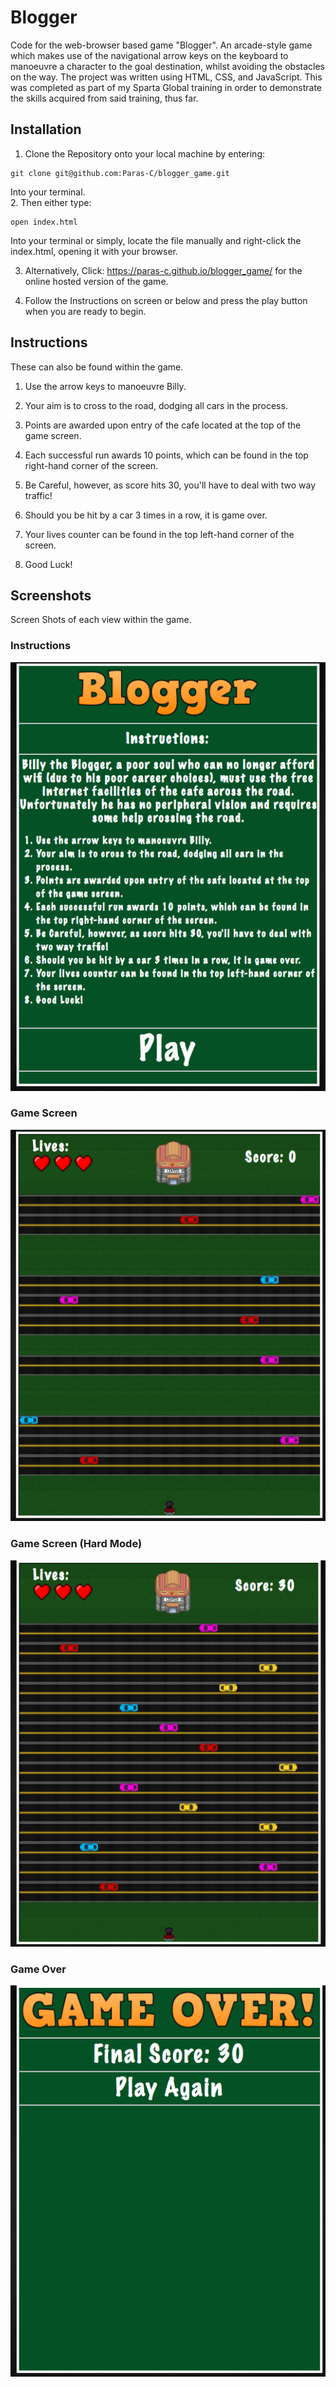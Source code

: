 # Blogger

Code for the web-browser based game "Blogger". An arcade-style game which makes use of the navigational arrow keys on the keyboard to manoeuvre a character to the goal destination, whilst avoiding the obstacles on the way. The project was 
written using HTML, CSS, and JavaScript. This was completed as part of my Sparta Global training in order to demonstrate the skills acquired from said training, thus far.


## Installation
1. Clone the Repository onto your local machine by entering:  
```
git clone git@github.com:Paras-C/blogger_game.git
```  
Into your terminal.  
2. Then either type:  
```
open index.html
```  
Into your terminal
or simply, locate the file manually and right-click the index.html, opening it with your browser.  

3. Alternatively, Click: <https://paras-c.github.io/blogger_game/> for the online hosted version of the game.  

4. Follow the Instructions on screen or below and press the play button when you are ready to begin.

## Instructions
These can also be found within the game.  

1. Use the arrow keys to manoeuvre Billy.

2. Your aim is to cross to the road, dodging all cars in the process.

3. Points are awarded upon entry of the cafe located at the top of the game screen.

4. Each successful run awards 10 points, which can be found in the top right-hand corner of the screen.

5. Be Careful, however, as score hits 30, you'll have to deal with two way traffic!

6. Should you be hit by a car 3 times in a row, it is game over.

7. Your lives counter can be found in the top left-hand corner of the screen.

8. Good Luck!


## Screenshots
Screen Shots of each view within the game.

### Instructions
![Instructions Page](https://raw.githubusercontent.com/Paras-C/blogger_game/master/images/instruction_screen.png)

### Game Screen
![Main Game](https://raw.githubusercontent.com/Paras-C/blogger_game/master/images/game_screen.png)

### Game Screen (Hard Mode)
![Hard Mode Game](https://raw.githubusercontent.com/Paras-C/blogger_game/master/images/hardgame_screen.png)

### Game Over
![Game Over](https://raw.githubusercontent.com/Paras-C/blogger_game/master/images/gameover_screen.png)